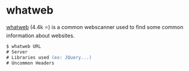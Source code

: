 # whatweb

<div class="row row-cols-lg-2"><div>

[whatweb](https://github.com/urbanadventurer/WhatWeb) (4.4k ⭐) is a common webscanner used to find some common information about websites.

```ps
$ whatweb URL
# Server
# Libraries used (ex: JQuery...)
# Uncommon Headers
```
</div><div>
</div></div>